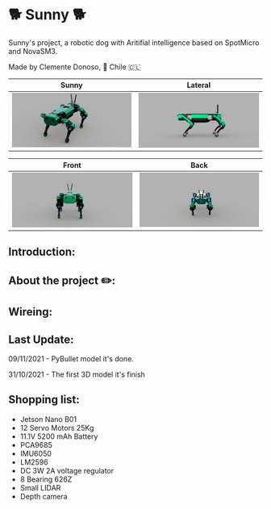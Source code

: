# 🐕 Sunny 🐕
Sunny's project, a robotic dog with Aritifial intelligence based on SpotMicro and NovaSM3.

Made by Clemente Donoso, 📍 Chile 🇨🇱

| Sunny  | Lateral |
| ------------- | ------------- |
|![alt text](https://github.com/CDonosoK/Sunny/blob/main/Images/Sunny%201.png?raw=true) |	![alt text](https://github.com/CDonosoK/Sunny/blob/main/Images/Sunny%202.png?raw=true)|

| Front |	Back|
| ------------- | ------------- |
|![alt text](https://github.com/CDonosoK/Sunny/blob/main/Images/Sunny%203.png?raw=true)| ![alt text](https://github.com/CDonosoK/Sunny/blob/main/Images/Sunny%204.png?raw=true)


## Introduction:

## About the project ✏️:

## Wireing:

## Last Update:
09/11/2021 - PyBullet model it's done.

31/10/2021 - The first 3D model it's finish

## Shopping list:
- Jetson Nano B01
- 12 Servo Motors 25Kg
- 11.1V 5200 mAh Battery 
- PCA9685
- IMU6050
- LM2596
- DC 3W 2A voltage regulator
- 8 Bearing 626Z
- Small LIDAR
- Depth camera

